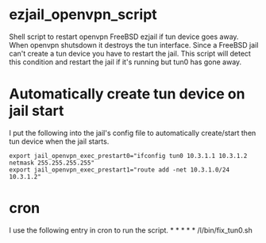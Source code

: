 # ezjail_openvpn_script
Shell script to restart openvpn FreeBSD ezjail if tun device goes away. When
openvpn shutsdown it destroys the tun interface. Since a FreeBSD jail can't
create a tun device you have to restart the jail. This script will detect
this condition and restart the jail if it's running but tun0 has gone away.

# Automatically create tun device on jail start
I put the following into the jail's config file to automatically create/start
then tun device when the jail starts.

    export jail_openvpn_exec_prestart0="ifconfig tun0 10.3.1.1 10.3.1.2 netmask 255.255.255.255"
    export jail_openvpn_exec_prestart1="route add -net 10.3.1.0/24 10.3.1.2"

# cron
I use the following entry in cron to run the script.
    * * * * * /l/bin/fix_tun0.sh
